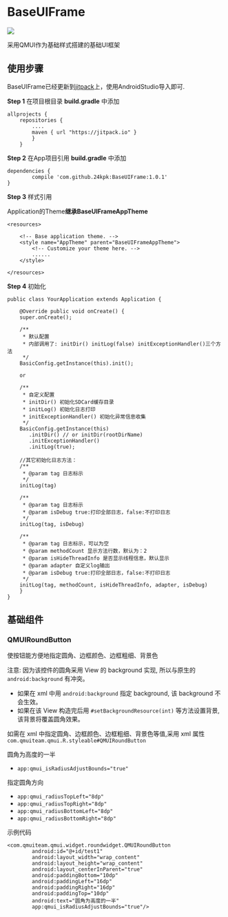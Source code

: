 # BaseUIFrame #
[![](https://jitpack.io/v/24kpk/BaseUIFrame.svg)](https://jitpack.io/#24kpk/BaseUIFrame)

采用QMUI作为基础样式搭建的基础UI框架

 
## 使用步骤 ##
BaseUIFrame已经更新到[jitpack](https://jitpack.io/)上，使用AndroidStudio导入即可.

**Step 1** 在项目根目录 **build.gradle** 中添加

	allprojects {
	    repositories {
		    ....
		    maven { url "https://jitpack.io" }
	        }
	    }

**Step 2** 在App项目引用 **build.gradle** 中添加

	dependencies {
	        compile 'com.github.24kpk:BaseUIFrame:1.0.1'
	}

**Step 3** 样式引用

Application的Theme**继承BaseUIFrameAppTheme**

	<resources>
	
	    <!-- Base application theme. -->
	    <style name="AppTheme" parent="BaseUIFrameAppTheme">
	        <!-- Customize your theme here. -->
	        ......
	    </style>
	
	</resources>

**Step 4** 初始化

    public class YourApplication extends Application {
    
        @Override public void onCreate() {
        super.onCreate();
        
        /**
         * 默认配置
         * 内部调用了: initDir() initLog(false) initExceptionHandler()三个方法
         */
        BasicConfig.getInstance(this).init();
        
        or
        
        /**
         * 自定义配置
         * initDir() 初始化SDCard缓存目录
         * initLog() 初始化日志打印
         * initExceptionHandler() 初始化异常信息收集
         */
        BasicConfig.getInstance(this)
           .initDir() // or initDir(rootDirName)
           .initExceptionHandler()
           .initLog(true); 
        
        //其它初始化日志方法：
        /**
         * @param tag 日志标示
         */
        initLog(tag)
        
        /**
         * @param tag 日志标示
         * @param isDebug true:打印全部日志，false:不打印日志
         */
        initLog(tag, isDebug)
        
        /**
         * @param tag 日志标示，可以为空
         * @param methodCount 显示方法行数，默认为：2
         * @param isHideThreadInfo 是否显示线程信息，默认显示
         * @param adapter 自定义log输出
         * @param isDebug true:打印全部日志，false:不打印日志
         */
        initLog(tag, methodCount, isHideThreadInfo, adapter, isDebug)
        }
    }
    
    
## 基础组件 ##

### QMUIRoundButton ###

使按钮能方便地指定圆角、边框颜色、边框粗细、背景色

注意: 因为该控件的圆角采用 View 的 background 实现, 所以与原生的 <code>android:background</code> 有冲突。

- 如果在 xml 中用 <code>android:background</code> 指定 background, 该 background 不会生效。</li>
- 如果在该 View 构造完后用 `#setBackgroundResource(int)` 等方法设置背景, 该背景将覆盖圆角效果。</li>


如需在 xml 中指定圆角、边框颜色、边框粗细、背景色等值,采用 xml 属性 `com.qmuiteam.qmui.R.styleable#QMUIRoundButton`



圆角为高度的一半 

- `app:qmui_isRadiusAdjustBounds="true"`

指定圆角方向 

- `app:qmui_radiusTopLeft="8dp"` 
- `app:qmui_radiusTopRight="8dp"`
- `app:qmui_radiusBottomLeft="8dp"`
- `app:qmui_radiusBottomRight="8dp"`

示例代码

    <com.qmuiteam.qmui.widget.roundwidget.QMUIRoundButton
            android:id="@+id/test1"
            android:layout_width="wrap_content"
            android:layout_height="wrap_content"
            android:layout_centerInParent="true"
            android:paddingBottom="10dp"
            android:paddingLeft="16dp"
            android:paddingRight="16dp"
            android:paddingTop="10dp"
            android:text="圆角为高度的一半"
            app:qmui_isRadiusAdjustBounds="true"/>
